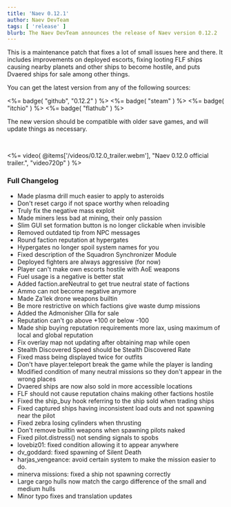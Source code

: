 ```yaml
---
title: 'Naev 0.12.1'
author: Naev DevTeam
tags: [ 'release' ]
blurb: The Naev DevTeam announces the release of Naev version 0.12.2
---
```


This is a maintenance patch that fixes a lot of small issues here and there. It
includes improvements on deployed escorts, fixing looting FLF ships causing
nearby planets and other ships to become hostile, and puts Dvaered ships for
sale among other things.

You can get the latest version from any of the following sources:

<%= badge( "github", "0.12.2" ) %>
<%= badge( "steam" ) %>
<%= badge( "itchio" ) %>
<%= badge( "flathub" ) %>

The new version should be compatible with older save games, and will update
things as necessary.

<br>

<%= video( @items['/videos/0.12.0_trailer.webm'], "Naev 0.12.0 official trailer.", "video720p" ) %>

### Full Changelog
* Made plasma drill much easier to apply to asteroids
* Don't reset cargo if not space worthy when reloading
* Truly fix the negative mass exploit
* Made miners less bad at mining, their only passion
* Slim GUI set formation button is no longer clickable when invisible
* Removed outdated tip from NPC messages
* Round faction reputation at hypergates
* Hypergates no longer spoil system names for you
* Fixed description of the Squadron Synchronizer Module
* Deployed fighters are always aggressive (for now)
* Player can't make own escorts hostile with AoE weapons
* Fuel usage is a negative is better stat
* Added faction.areNeutral to get true neutral state of factions
* Ammo can not become negative anymore
* Made Za'lek drone weapons builtin
* Be more restrictive on which factions give waste dump missions
* Added the Admonisher ΩIIa for sale
* Reputation can't go above +100 or below -100
* Made ship buying reputation requirements more lax, using maximum of local and global reputation
* Fix overlay map not updating after obtaining map while open
* Stealth Discovered Speed should be Stealth Discovered Rate
* Fixed mass being displayed twice for outfits
* Don't have player.teleport break the game while the player is landing
* Modified condition of many neutral missions so they don't appear in the wrong places
* Dvaered ships are now also sold in more accessible locations
* FLF should not cause reputation chains making other factions hostile
* Fixed the ship_buy hook referring to the ship sold when trading ships
* Fixed captured ships having inconsistent load outs and not spawning near the pilot
* Fixed zebra losing cylinders when thrusting
* Don't remove builtin weapons when spawning pilots naked
* Fixed pilot.distress() not sending signals to spobs
* lovebiz01: fixed condition allowing it to appear anywhere
* dv_goddard: fixed spawning of Silent Death
* harjas_vengeance: avoid certain system to make the mission easier to do.
* minerva missions: fixed a ship not spawning correctly
* Large cargo hulls now match the cargo difference of the small and medium hulls
* Minor typo fixes and translation updates
